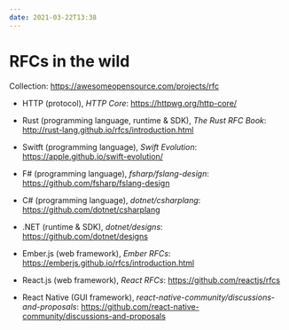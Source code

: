 ```yaml
---
date: 2021-03-22T13:38
---
```


# RFCs in the wild

Collection: <https://awesomeopensource.com/projects/rfc>

- HTTP (protocol), *HTTP Core*:
  <https://httpwg.org/http-core/>

- Rust (programming language, runtime & SDK), *The Rust RFC Book*:
  <http://rust-lang.github.io/rfcs/introduction.html>
  
- Switft (programming language), *Swift Evolution*:
  <https://apple.github.io/swift-evolution/>
  
- F# (programming language), *fsharp/fslang-design*:
  <https://github.com/fsharp/fslang-design>
  
- C# (programming language), *dotnet/csharplang*:
  <https://github.com/dotnet/csharplang>

- .NET (runtime & SDK), *dotnet/designs*:
  <https://github.com/dotnet/designs>
  
- Ember.js (web framework), *Ember RFCs*:
  <https://emberjs.github.io/rfcs/introduction.html>
  
- React.js (web framework), *React RFCs*:
  <https://github.com/reactjs/rfcs>
  
- React Native (GUI framework),
  *react-native-community/discussions-and-proposals*:
  <https://github.com/react-native-community/discussions-and-proposals>
